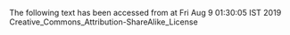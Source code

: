 The following text has been accessed from at Fri Aug 9 01:30:05 IST 2019
Creative_Commons_Attribution-ShareAlike_License
